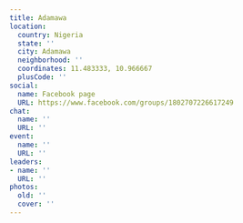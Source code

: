 ```yaml
---
title: Adamawa
location:
  country: Nigeria
  state: ''
  city: Adamawa
  neighborhood: ''
  coordinates: 11.483333, 10.966667
  plusCode: ''
social:
  name: Facebook page
  URL: https://www.facebook.com/groups/1802707226617249
chat:
  name: ''
  URL: ''
event:
  name: ''
  URL: ''
leaders:
- name: ''
  URL: ''
photos:
  old: ''
  cover: ''
---
```

